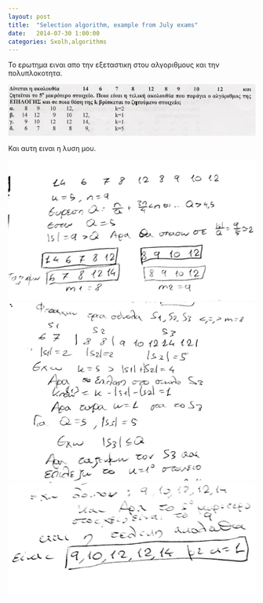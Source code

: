 ```yaml
---
layout: post
title:  "Selection algorithm, example from July exams"
date:   2014-07-30 1:00:00
categories: Sxolh,algorithms
---
```



Το ερωτημα ειναι απο την εξεταστικη στου αλγοριθμους και την πολυπλοκοτητα.

<img src="../images/sxolh_algorithms_selection_question.png">

Και αυτη ειναι η λυση μου.

<img src="../images/sxolh_algortihms_selection_1.jpg">

<img src="../images/sxolh_algortihms_selection_2.jpg">

<img src="../images/sxolh_algortihms_selection_3.jpg">
